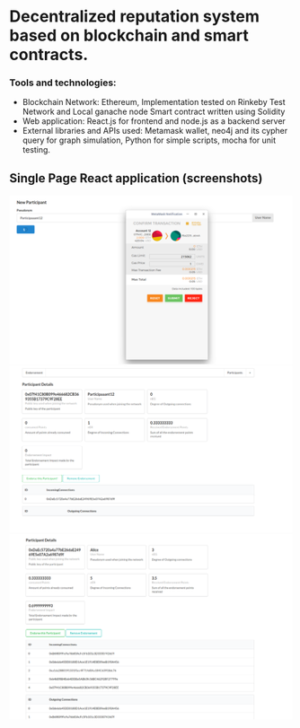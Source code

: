 # Decentralized reputation system based on blockchain and smart contracts.

### Tools and technologies:

* Blockchain Network: Ethereum, Implementation tested on Rinkeby Test Network and Local ganache node
    Smart contract written using Solidity 
* Web application: React.js for frontend and node.js as a backend server 
* External libraries and APIs used: Metamask wallet, neo4j and its cypher query for graph simulation, Python for simple scripts, mocha for unit testing.

  
  
 ## Single Page React application (screenshots)
 ####

![Register new user](images/frontend-metamask/1.JoinNetwork.png "Register as New user")
![Incoming endorsement recorded](images/frontend-metamask/2.Endorse_IncomingConnectionsRecorded.png "Incoming endorsement recorded")
![Incoming and outgoing endorsements](images/frontend-metamask/3.RecordedByEndorsementApp.png "Incoming and outgoing endorsements")










